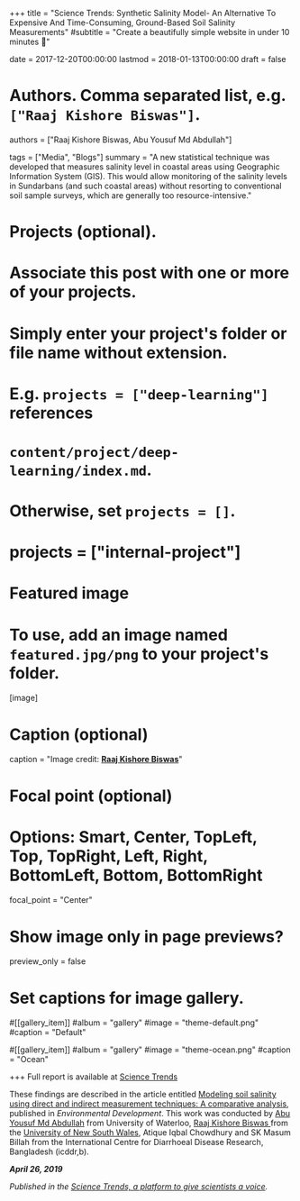 +++
title = "Science Trends: Synthetic Salinity Model- An Alternative To Expensive And Time-Consuming, Ground-Based Soil Salinity Measurements"
#subtitle = "Create a beautifully simple website in under 10 minutes :rocket:"

date = 2017-12-20T00:00:00
lastmod = 2018-01-13T00:00:00
draft = false

# Authors. Comma separated list, e.g. `["Raaj Kishore Biswas"]`.
authors = ["Raaj Kishore Biswas, Abu Yousuf Md Abdullah"]

tags = ["Media", "Blogs"]
summary = "A new statistical technique was developed that measures salinity level in coastal areas using Geographic Information System (GIS). This would allow monitoring of the salinity levels in Sundarbans (and such coastal areas) without resorting to conventional soil sample surveys, which are generally too resource-intensive."

# Projects (optional).
#   Associate this post with one or more of your projects.
#   Simply enter your project's folder or file name without extension.
#   E.g. `projects = ["deep-learning"]` references 
#   `content/project/deep-learning/index.md`.
#   Otherwise, set `projects = []`.
# projects = ["internal-project"]

# Featured image
# To use, add an image named `featured.jpg/png` to your project's folder. 
[image]
  # Caption (optional)
  caption = "Image credit: [**Raaj Kishore Biswas**](https://raajbiswas.com)"

  # Focal point (optional)
  # Options: Smart, Center, TopLeft, Top, TopRight, Left, Right, BottomLeft, Bottom, BottomRight
  focal_point = "Center" 

  # Show image only in page previews?
  preview_only = false

# Set captions for image gallery.

#[[gallery_item]]
#album = "gallery"
#image = "theme-default.png"
#caption = "Default"

#[[gallery_item]]
#album = "gallery"
#image = "theme-ocean.png"
#caption = "Ocean"


+++
Full report is available at <a href="https://sciencetrends.com/synthetic-salinity-model-an-alternative-to-expensive-and-time-consuming-ground-based-soil-salinity-measurements"> Science Trends</a>

These findings are described in the article entitled <a href="https://www.sciencedirect.com/science/article/pii/S2211464517302671"> Modeling soil salinity using direct and indirect measurement techniques: A comparative analysis</a>, published in *Environmental Development*. This work was conducted by <a href="https://scholar.google.com.au/citations?user=eKcT5z8AAAAJ&hl=en"> Abu Yousuf Md Abdullah</a> from University of Waterloo, <a href="https://raajbiswas.com/"> Raaj Kishore Biswas </a> from the <a href="https://www.aviation.unsw.edu.au/about/researchers/mr-raaj-kishore-biswas"> University of New South Wales</a>,  Atique Iqbal Chowdhury and SK Masum Billah from the International Centre for Diarrhoeal Disease Research, Bangladesh (icddr,b). 

***April 26, 2019***

*Published in the <a href="https://sciencetrends.com"> Science Trends, a platform to give scientists a voice</a>.*
